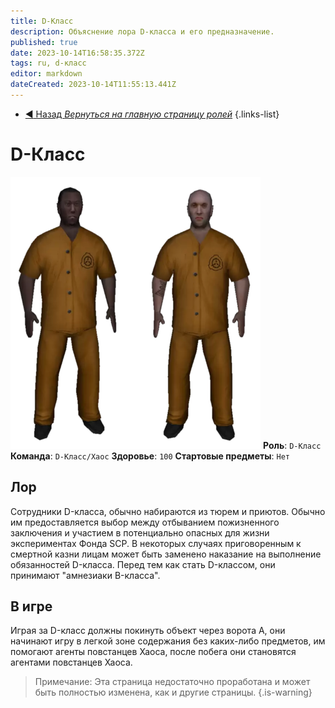 ```yaml
---
title: D-Класс
description: Объяснение лора D-класса и его предназначение.
published: true
date: 2023-10-14T16:58:35.372Z
tags: ru, d-класс
editor: markdown
dateCreated: 2023-10-14T11:55:13.441Z
---
```


- [:arrow_backward: Назад *Вернуться на главную страницу ролей*](/ru/game/jobs)
{.links-list}
# D-Класс
![items.png](/images/roles/imageedit_1_4230581360.png)
**Роль**: `D-Класс`
**Команда**: `D-Класс/Хаос`
**Здоровье**: `100`
**Стартовые предметы**: `Нет`
## Лор
Сотрудники D-класса, обычно набираются из тюрем и приютов. Обычно им предоставляется выбор между отбыванием пожизненного заключения и участием в потенциально опасных для жизни экспериментах Фонда SCP. В некоторых случаях приговоренным к смертной казни лицам может быть заменено наказание на выполнение обязанностей D-класса. Перед тем как стать D-классом, они принимают "амнезиаки B-класса".
## В игре
Играя за D-класс должны покинуть объект через ворота A, они начинают игру в легкой зоне содержания без каких-либо предметов, им помогают агенты повстанцев Хаоса, после побега они становятся агентами повстанцев Хаоса.

> Примечание: Эта страница недостаточно проработана и может быть полностью изменена, как и другие страницы.
{.is-warning}